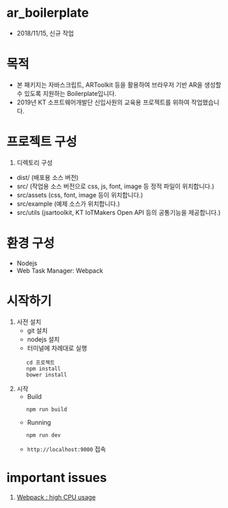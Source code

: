 # ar_boilerplate
 - 2018/11/15, 신규 작업

# 목적
 - 본 패키지는 자바스크립트, ARToolkit 등을 활용하여 브라우저 기반 AR을 생성할 수 있도록 지원하는 Boilerplate입니다.
 - 2019년 KT 소프트웨어개발단 신입사원의 교육용 프로젝트를 위하여 작업했습니다.

# 프로젝트 구성
 1. 디렉토리 구성
   - dist/ (배포용 소스 버전)
   - src/  (작업용 소스 버전으로 css, js, font, image 등 정적 파일이 위치합니다.)
   - src/assets  (css, font, image 등이 위치합니다.)
   - src/example (예제 소스가 위치합니다.)
   - src/utils   (jsartoolkit, KT IoTMakers Open API 등의 공통기능을 제공합니다.)

# 환경 구성
 - Nodejs
 - Web Task Manager: Webpack

# 시작하기
 1. 사전 설치
     - git 설치
     - nodejs 설치
     - 터미널에 차례대로 실행
     ```
        cd 프로젝트 
        npm install
        bower install
     ```
 2. 시작
     - Build
     ```
        npm run build
     ```
     - Running
     ```
        npm run dev
     ```
     - `http://localhost:9000` 접속

# important issues
 1. [Webpack : high CPU usage](https://github.com/webpack/webpack/issues/701#issuecomment-70654775)
